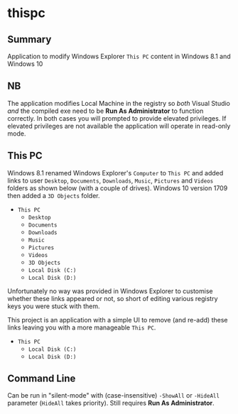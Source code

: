 thispc
======

## Summary ##

Application to modify Windows Explorer `This PC` content in Windows 8.1 and Windows 10

## NB ##

The application modifies Local Machine in the registry so *both* Visual Studio *and* the compiled exe need to be **Run As Administrator** to function correctly. In both cases you will prompted to provide elevated privileges. If elevated privileges are not available the application will operate in read-only mode.

## This PC ##

Windows 8.1 renamed Windows Explorer's `Computer` to `This PC` and added links to user `Desktop`, `Documents`, `Downloads`, `Music`, `Pictures` and `Videos` folders as shown below (with a couple of drives). Windows 10 version 1709 then added a `3D Objects` folder.

- `This PC`
  - `Desktop`
  - `Documents`
  - `Downloads`
  - `Music`
  - `Pictures`
  - `Videos`
  - `3D Objects`
  - `Local Disk (C:)`
  - `Local Disk (D:)`

Unfortunately no way was provided in Windows Explorer to customise whether these links appeared or not, so short of editing various registry keys you were stuck with them.

This project is an application with a simple UI to remove (and re-add) these links leaving you with a more manageable `This PC`.

- `This PC`
  - `Local Disk (C:)`
  - `Local Disk (D:)`

## Command Line ##

Can be run in "silent-mode" with (case-insensitive) `-ShowAll` or `-HideAll` parameter (`HideAll` takes priority). Still requires **Run As Administrator**.
